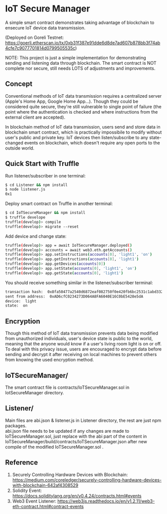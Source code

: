 # IoT Secure Manager

A simple smart contract demonstrates taking advantage of blockchain to ensecure IoT device data transmission.  
  
(Deployed on Goreli Testnet: https://goerli.etherscan.io/tx/0xb31f387e91dde6d8de7ad607b878bb3f74ab4cfe7c9077701814d0799505535c)  
  
NOTE: This project is just a simple implementation for demonstrating sending and listening data through blockchain. The smart contract is NOT complete nor secure, still needs LOTS of adjustments and improvements.
## Concept

Conventional methods of IoT data transmission requires a centralized server (Apple's Home App, Google Home App...). Though they could be considered quite secure, they're still vulnerable to single point of failure (the point where the authentication is checked and where instructions from the external client are accepted). 
  
In blockchain method of IoT data transmission, users send and store data in blockchain smart contract, which is practically impossibile to modify without user's public and private key. IoT devices then listen/subscribe to any state-changed events on blockchain, which doesn't require any open ports to the outside world.

## Quick Start with Truffle

Run listener/subscriber in one terminal:
~~~bash
$ cd Listener && npm install
$ node listener.js
0x1
~~~

Deploy smart contract on Truffle in another terminal:
~~~bash
$ cd IoTSecureManager && npm install
$ truffle develope
truffle(develop)> compile
truffle(develop)> migrate --reset
~~~

Add device and change state:
~~~bash
truffle(develop)> app = await IoTSecureManager.deployed()
truffle(develop)> accounts = await web3.eth.getAccounts()
truffle(develop)> app.setInstructions(accounts[0], 'light1', 'on')
truffle(develop)> app.getInstructions(accounts[0], 'light1')
truffle(develop)> app.getDevices(accounts[0])
truffle(develop)> app.setState(accounts[0], 'light1', 'on')
truffle(develop)> app.getState(accounts[0], 'light1')
~~~

You should receive something similar in the listener/subscriber terminal:
~~~bash
transaction hash:  0x8fa50477a2540d6872eaf082750f0e420fb6bc2531c1abd332c7884c8d1cbeb7
sent from address:  0xAD6cfC0234273D064A8FA6040E16C0bE5428e5dA
device:  light
state:  on
~~~


## Encryption
Though this method of IoT data transmission prevents data being modified from unauthorized individuals, user's device state is public to the world, meaning that the anyone would know if a user's living room light is on or off. To deal with this privacy issue, users are encouraged to encrypt data before sending and decrypt it after receiving on local machines to prevent others from knowing the used encryption method.

## IoTSecureManager/ 
The smart contract file is contracts/IoTSecureManager.sol in IotSecureManager directory.

## Listener/
Main files are abi.json & listener.js in Listener directory, the rest are just npm packages.  
abi.json file needs to be updated if any changes are made to IoTSecureManager.sol, just replace with the abi part of the content in IoTSecureManager/build/contracts/IoTSecureManager.json after new compile of the modified IoTSecureManager.sol .

## Reference
1. Securely Controlling Hardware Devices with Blockchain: https://medium.com/coreledger/securely-controlling-hardware-devices-with-blockchain-642af4308529
2. Solidity Event: https://docs.soliditylang.org/en/v0.4.24/contracts.html#events
3. Web3 Event Listener: https://web3js.readthedocs.io/en/v1.2.11/web3-eth-contract.html#contract-events
